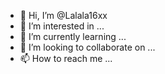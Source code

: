 - 👋 Hi, I’m @Lalala16xx
- 👀 I’m interested in ...
- 🌱 I’m currently learning ...
- 💞️ I’m looking to collaborate on ...
- 📫 How to reach me ...

<!---
Lalala16xx/Lalala16xx is a ✨ special ✨ repository because its `README.md` (this file) appears on your GitHub profile.
You can click the Preview link to take a look at your changes.
--->
